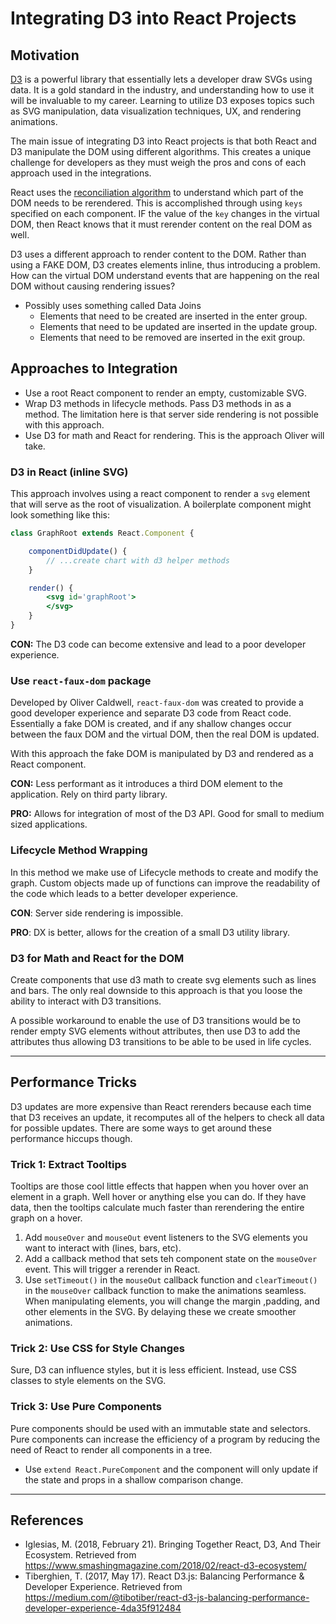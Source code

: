 # Integrating D3 into React Projects

## Motivation

[D3](https://d3js.org/) is a powerful library that essentially lets a developer draw SVGs using data. It is a gold standard in the industry, and understanding how to use it will be invaluable to my career. Learning to utilize D3 exposes topics such as SVG manipulation, data visualization techniques, UX, and rendering animations.

The main issue of integrating D3 into React projects is that both React and D3 manipulate the DOM using different algorithms. This creates a unique challenge for developers as they must weigh the pros and cons of each approach used in the integrations.

React uses the [reconciliation algorithm](https://reactjs.org/docs/reconciliation.html) to understand which part of the DOM needs to be rerendered. This is accomplished through using `keys` specified on each component. IF the value of the `key` changes in the virtual DOM, then React knows that it must rerender content on the real DOM as well.

D3 uses a different approach to render content to the DOM. Rather than using a FAKE DOM, D3 creates elements inline, thus introducing a problem. How can the virtual DOM understand events that are happening on the real DOM without causing rendering issues?

- Possibly uses something called Data Joins
	- Elements that need to be created are inserted in the enter group.
	- Elements that need to be updated are inserted in the update group.
	- Elements that need to be removed are inserted in the exit group.

## Approaches to Integration

- Use a root React component to render an empty, customizable SVG.
- Wrap D3 methods in lifecycle methods. Pass D3 methods in as a method. The limitation here is that server side rendering is not possible with this approach.
- Use D3 for math and React for rendering. This is the approach Oliver will take.

### D3 in React (inline SVG)

This approach involves using a react component to render a `svg` element that will serve as the root of visualization. A boilerplate component might look something like this:

```jsx
class GraphRoot extends React.Component {

	componentDidUpdate() {
		// ...create chart with d3 helper methods
	}

	render() {
		<svg id='graphRoot'>
		</svg>
	}
}
```

__CON:__  The D3 code can become extensive and lead to a poor developer experience.

### Use `react-faux-dom` package

Developed by Oliver Caldwell, `react-faux-dom` was created to provide a good developer experience and separate D3 code from React code. Essentially a fake DOM is created, and if any shallow changes occur between the faux DOM and the virtual DOM, then the real DOM is updated.

With this approach the fake DOM is manipulated by D3 and rendered as a React component.

__CON:__ Less performant as it introduces a third DOM element to the application. Rely on third party library. 

__PRO:__ Allows for integration of most of the D3 API. Good for small to medium sized applications.


### Lifecycle Method Wrapping

In this method we make use of Lifecycle methods to create and modify the graph. Custom objects made up of functions can improve the readability of the code which leads to a better developer experience.

__CON__: Server side rendering is impossible.

__PRO__: DX is better, allows for the creation of a small D3 utility library.

### D3 for Math and React for the DOM

Create components that use d3 math to create svg elements such as lines and bars. The only real downside to this approach is that you loose the ability to interact with D3 transitions. 

A possible workaround to enable the use of D3 transitions would be to render empty SVG elements without attributes, then use D3 to add the attributes thus allowing D3 transitions to be able to be used in life cycles.

___

## Performance Tricks

D3 updates are more expensive than React rerenders because each time that D3 receives an update, it recomputes all of the helpers to check all data for possible updates. There are some ways to get around these performance hiccups though.

### Trick 1: Extract Tooltips

Tooltips are those cool little effects that happen when you hover over an element in a graph. Well hover or anything else you can do. If they have data, then the tooltips calculate much faster than rerendering the entire graph on a hover.

1. Add `mouseOver` and `mouseOut` event listeners to the SVG elements you want to interact with (lines, bars, etc).
2. Add a callback method that sets teh component state on the `mouseOver` event. This will trigger a rerender in React.
3. Use `setTimeout()` in the `mouseOut` callback function and `clearTimeout()` in the `mouseOver` callback function to make the animations seamless. When manipulating elements, you will change the margin ,padding, and other elements in the SVG. By delaying these we create smoother animations.

### Trick 2: Use CSS for Style Changes

Sure, D3 can influence styles, but it is less efficient. Instead, use CSS classes to style elements on the SVG.

### Trick 3: Use Pure Components

Pure components should be used with an immutable state and selectors. Pure components can increase the efficiency of a program by reducing the need of React to render all components in a tree. 

- Use `extend React.PureComponent` and the component will only update if the state and props in a shallow comparison change.

___

## References

- Iglesias, M. (2018, February 21). Bringing Together React, D3, And Their Ecosystem. Retrieved from https://www.smashingmagazine.com/2018/02/react-d3-ecosystem/
- Tiberghien, T. (2017, May 17). React D3.js: Balancing Performance & Developer Experience. Retrieved from https://medium.com/@tibotiber/react-d3-js-balancing-performance-developer-experience-4da35f912484
